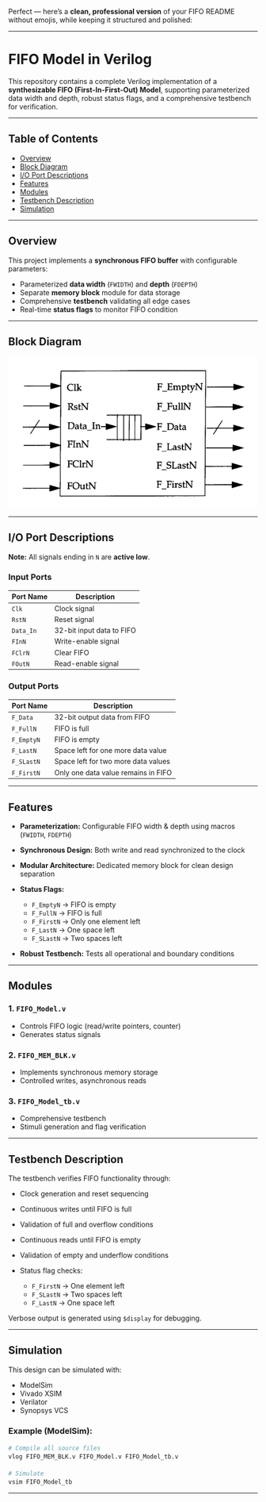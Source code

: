 Perfect — here’s a **clean, professional version** of your FIFO README without emojis, while keeping it structured and polished:

---

# FIFO Model in Verilog

This repository contains a complete Verilog implementation of a **synthesizable FIFO (First-In-First-Out) Model**, supporting parameterized data width and depth, robust status flags, and a comprehensive testbench for verification.

---

## Table of Contents

* [Overview](#overview)
* [Block Diagram](#block-diagram)
* [I/O Port Descriptions](#io-port-descriptions)
* [Features](#features)
* [Modules](#modules)
* [Testbench Description](#testbench-description)
* [Simulation](#simulation)

---

## Overview

This project implements a **synchronous FIFO buffer** with configurable parameters:

* Parameterized **data width** (`FWIDTH`) and **depth** (`FDEPTH`)
* Separate **memory block** module for data storage
* Comprehensive **testbench** validating all edge cases
* Real-time **status flags** to monitor FIFO condition

---

## Block Diagram

![FIFO Block Diagram](https://raw.githubusercontent.com/Srikar109755/FIFO_Model/main/FIFO/images/FIFO_Block_Diagram.png)

---

## I/O Port Descriptions

**Note:** All signals ending in `N` are **active low**.

### Input Ports

| Port Name | Description               |
| --------- | ------------------------- |
| `Clk`     | Clock signal              |
| `RstN`    | Reset signal              |
| `Data_In` | 32-bit input data to FIFO |
| `FInN`    | Write-enable signal       |
| `FClrN`   | Clear FIFO                |
| `FOutN`   | Read-enable signal        |

### Output Ports

| Port Name  | Description                         |
| ---------- | ----------------------------------- |
| `F_Data`   | 32-bit output data from FIFO        |
| `F_FullN`  | FIFO is full                        |
| `F_EmptyN` | FIFO is empty                       |
| `F_LastN`  | Space left for one more data value  |
| `F_SLastN` | Space left for two more data values |
| `F_FirstN` | Only one data value remains in FIFO |

---

## Features

* **Parameterization:** Configurable FIFO width & depth using macros (`FWIDTH`, `FDEPTH`)

* **Synchronous Design:** Both write and read synchronized to the clock

* **Modular Architecture:** Dedicated memory block for clean design separation

* **Status Flags:**

  * `F_EmptyN` → FIFO is empty
  * `F_FullN` → FIFO is full
  * `F_FirstN` → Only one element left
  * `F_LastN` → One space left
  * `F_SLastN` → Two spaces left

* **Robust Testbench:** Tests all operational and boundary conditions

---

## Modules

### 1. `FIFO_Model.v`

* Controls FIFO logic (read/write pointers, counter)
* Generates status signals

### 2. `FIFO_MEM_BLK.v`

* Implements synchronous memory storage
* Controlled writes, asynchronous reads

### 3. `FIFO_Model_tb.v`

* Comprehensive testbench
* Stimuli generation and flag verification

---

## Testbench Description

The testbench verifies FIFO functionality through:

* Clock generation and reset sequencing
* Continuous writes until FIFO is full
* Validation of full and overflow conditions
* Continuous reads until FIFO is empty
* Validation of empty and underflow conditions
* Status flag checks:

  * `F_FirstN` → One element left
  * `F_SLastN` → Two spaces left
  * `F_LastN` → One space left

Verbose output is generated using `$display` for debugging.

---

## Simulation

This design can be simulated with:

* ModelSim
* Vivado XSIM
* Verilator
* Synopsys VCS

### Example (ModelSim):

```bash
# Compile all source files
vlog FIFO_MEM_BLK.v FIFO_Model.v FIFO_Model_tb.v

# Simulate
vsim FIFO_Model_tb
```

---
